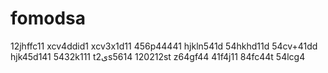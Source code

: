 # fomodsa
12jhffc11
xcv4ddid1
xcv3x1d11
456p44441
hjkln541d
54hkhd11d
54cv+41dd
hjk45d141
5432k111
t2یs5614
120212st
z64gf44
41f4j11
84fc44t
54lcg4
